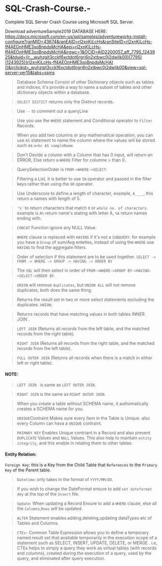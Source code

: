 # SQL-Crash-Course.-
Complete SQL Server Crash Course using Microsoft SQL Server. 

Download adventureSample2019  DATABASE HERE:  https://docs.microsoft.com/en-us/sql/samples/adventureworks-install-configure?ranMID=43674&ranEAID=rl2xnKiLcHs&ranSiteID=rl2xnKiLcHs-ff4AEOnHME3xoBnpdsMcHA&epi=rl2xnKiLcHs-ff4AEOnHME3xoBnpdsMcHA&irgwc=1&OCID=AID2200057_aff_7795_1243925&tduid=(ir__wuhzgjt3cckf6xctdot6rgrj6n2xtbwc0j2dwlik00)(7795)(1243925)(rl2xnKiLcHs-ff4AEOnHME3xoBnpdsMcHA)()&irclickid=_wuhzgjt3cckf6xctdot6rgrj6n2xtbwc0j2dwlik00&view=sql-server-ver15&tabs=ssms

 
> Database Schema Consist of other Dictionary objects such as tables and indices, it's provide a way to name a subset of tables and other dictionary objects within a database. 

> `SELECT DISTICT` returns only the Distinct records.

> Use `--` to comment out a queryLine 

> Use you use the `WHERE` statement and Conditional operator to `Filter` Records.

> When you add two columns or any mathematical operation, you can use `AS` statement to name the column where the values will be stored. such as `a+bc AS sampleName`.

> Don't Devide a column with a Column that has 0 input, will return an ERROR, Else return a `WHERE` Filter for columne > than 0. 

> QuerySelectionOrder is `FROM->WHERE->SELECT`.

> Filtering a List, it is better to use `IN` operator and passed in the filter keys rather than using the `OR` operator. 

> Use Underscore to define a length of character, example, `A____`, this return a names with length of 5. 

> `'%'` to return characters that match `0` or `whole no. of characters`. example is `A%` return name's stating with letter A, `%A` return names ending with.

> `CONCAT` Function ignore any NULL Value.

> `WHERE` clause is replaced with `HAVING` if it's not a `SUBQUERY`. for example you have a `Group` of sum/Avg enteties, instead of using the `WHERE` use `HAVING` to find the aggregate filters. 

> Order of selection if this statement are to be used together.  `SELECT -> FROM -> WHERE -> GROUP -> HAVING -> ORDER BY`

> The `SQL` will then select in order of `FROM->WHERE->GROUP BY->HAVING->SELECT->ORDER BY`.

> `UNION` will remove `duplicates`, but `UNION ALL` will not remove duplicates, both does the same thing.


> Returns the result set in two or more select statements excluding the duplicates. `UNION`;

> Returns records that have matching values in both tables INNER JOIN`. 

> `LEFT JOIN` (Returns all records from the left table, and the matched records from the right table).

> `RIGHT JOIN` (Returns all records from the right table, and the matched records from the left table). 

> `FULL OUTER JOIN` (Returns all records when there is a match in either left or right table). 

#### NOTE:
> `LEFT JOIN ` is same as `LEFT OUTER JOIN`.

>`RIGHT JOIN` is the same as `RIGHT OUTER JOIN`.

> When you create a table without SCHEMA name, it authomatically creates a SCHEMA name for you. 

> `UNIQUE`Contraint Makes sure every Item in the Table is Unique. also every Column can hava  a `UNIQUE` contraint. 

> `PRIMARY KEY` Enables Unique contriant in a Record and also prevent `DUPLICATE` Values and `NULL` Values. This also help to maintain `entity integrity`, and this enable in relating them to other tables.

#### Entity Relation:

`Foreign Key`: this is a Key from the Child Table that `References` to the `Primary Key` of the Parent table. 

> `Datetime`: only takes in the format of `YYYY/MM/DD`.

> If you wish to change the DateFormat ensure to add `set dateformat dmy` at the top of the `Insert` file.

> `Update`: When updating a Record Ensure to add a `WHERE` clause, else all the `Columns`,`Rows` will be updated. 

> `ALTER` Statement enables adding,deleting,updating dataTypes etc of Tables and Columns.

> `CTEs`- Common Table Expression allows you to define a temporary named result set that available temporarily in the execution scope of a statement such as SELECT, INSERT, UPDATE, DELETE, or MERGE . i.e, CTEs helps to simply a query they work as virtual tables (with records and columns), created during the execution of a query, used by the query, and eliminated after query execution.
